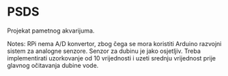 # PSDS
Projekat pametnog akvarijuma.


Notes:
  RPi nema A/D konvertor, zbog čega se mora koristiti Arduino razvojni sistem za analogne senzore.
  Senzor za dubinu je jako osjetljiv. Treba implementirati uzorkovanje od 10 vrijednosti i uzeti srednju vrijednost prije glavnog očitavanja dubine vode.
  
